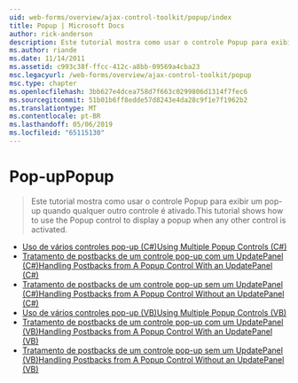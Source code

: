 ```yaml
---
uid: web-forms/overview/ajax-control-toolkit/popup/index
title: Popup | Microsoft Docs
author: rick-anderson
description: Este tutorial mostra como usar o controle Popup para exibir um pop-up quando qualquer outro controle é ativado.
ms.author: riande
ms.date: 11/14/2011
ms.assetid: c993c38f-ffcc-412c-a8bb-09569a4cba23
msc.legacyurl: /web-forms/overview/ajax-control-toolkit/popup
msc.type: chapter
ms.openlocfilehash: 3bb627e4dcea758d7f663c0299806d1314f7fec6
ms.sourcegitcommit: 51b01b6ff8edde57d8243e4da28c9f1e7f1962b2
ms.translationtype: MT
ms.contentlocale: pt-BR
ms.lasthandoff: 05/06/2019
ms.locfileid: "65115130"
---
```

# <a name="popup"></a><span data-ttu-id="888c6-103">Pop-up</span><span class="sxs-lookup"><span data-stu-id="888c6-103">Popup</span></span>

> <span data-ttu-id="888c6-104">Este tutorial mostra como usar o controle Popup para exibir um pop-up quando qualquer outro controle é ativado.</span><span class="sxs-lookup"><span data-stu-id="888c6-104">This tutorial shows how to use the Popup control to display a popup when any other control is activated.</span></span>

- [<span data-ttu-id="888c6-105">Uso de vários controles pop-up (C#)</span><span class="sxs-lookup"><span data-stu-id="888c6-105">Using Multiple Popup Controls (C#)</span></span>](using-multiple-popup-controls-cs.md)
- [<span data-ttu-id="888c6-106">Tratamento de postbacks de um controle pop-up com um UpdatePanel (C#)</span><span class="sxs-lookup"><span data-stu-id="888c6-106">Handling Postbacks from A Popup Control With an UpdatePanel (C#)</span></span>](handling-postbacks-from-a-popup-control-with-an-updatepanel-cs.md)
- [<span data-ttu-id="888c6-107">Tratamento de postbacks de um controle pop-up sem um UpdatePanel (C#)</span><span class="sxs-lookup"><span data-stu-id="888c6-107">Handling Postbacks from A Popup Control Without an UpdatePanel (C#)</span></span>](handling-postbacks-from-a-popup-control-without-an-updatepanel-cs.md)
- [<span data-ttu-id="888c6-108">Uso de vários controles pop-up (VB)</span><span class="sxs-lookup"><span data-stu-id="888c6-108">Using Multiple Popup Controls (VB)</span></span>](using-multiple-popup-controls-vb.md)
- [<span data-ttu-id="888c6-109">Tratamento de postbacks de um controle pop-up com um UpdatePanel (VB)</span><span class="sxs-lookup"><span data-stu-id="888c6-109">Handling Postbacks from A Popup Control With an UpdatePanel (VB)</span></span>](handling-postbacks-from-a-popup-control-with-an-updatepanel-vb.md)
- [<span data-ttu-id="888c6-110">Tratamento de postbacks de um controle pop-up sem um UpdatePanel (VB)</span><span class="sxs-lookup"><span data-stu-id="888c6-110">Handling Postbacks from A Popup Control Without an UpdatePanel (VB)</span></span>](handling-postbacks-from-a-popup-control-without-an-updatepanel-vb.md)
